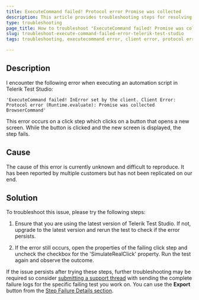 ```yaml
---
title: ExecuteCommand failed! Protocol error Promise was collected 
description: This article provides troubleshooting steps for resolving the "ExecuteCommand failed! InError set by the client. Client Error Protocol error (Runtime.evaluate) Promise was collected" error in Telerik Test Studio.
type: troubleshooting
page_title: How to troubleshoot "ExecuteCommand failed! Promise was collected" error 
slug: troubleshoot-execute-command-failed-error-telerik-test-studio
tags: troubleshooting, executecommand error, client error, protocol error, runtime.evaluate error, Telerik Test Studio

---
```

## Description
I encounter the following error when executing an automation script in Telerik Test Studio:

```
'ExecuteCommand failed! InError set by the client. Client Error: Protocol error (Runtime.evaluate): Promise was collected BrowserCommand'
```

This error occurs on a click step which clicks on a button that opens a new screen. While the button is clicked and the new screen is displayed, the step fails.

## Cause
The cause of this error is currently unknown and difficult to reproduce. It has been reported by multiple customers but has not been replicated on our end.

## Solution
To troubleshoot this issue, please try the following steps:

1. Ensure that you are using the latest version of Telerik Test Studio. If not, upgrade to the latest version and rerun the test to check if the error persists.

2. If the error still occurs, open the properties of the failing click step and uncheck the checkbox for the 'SimulateRealClick' property. Run the test again and observe the outcome.

If the issue persists after trying these steps, further troubleshooting may be required so consider <a href="/features/test-runners/artoftest-runner" target="_blank">submitting a support thread</a> with sending the complete failure logs for the specific failing test you work on. You can use the __Export__ button from the <a href="/automated-tests/test-results/step-failure-details#failure-reason-section" target="_blank">Step Failure Details section</a>. 
